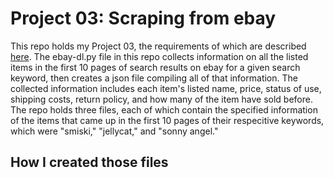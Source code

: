 # Project 03: Scraping from ebay

This repo holds my Project 03, the requirements of which are described [here](https://github.com/mikeizbicki/cmc-csci040/tree/2025spring/project_03_webscraping).
The ebay-dl.py file in this repo collects information on all the listed items in the first 10 pages of search results on ebay for a given search keyword, then creates a json file compiling all of that information.
The collected information includes each item's listed name, price, status of use, shipping costs, return policy, and how many of the item have sold before.
The repo holds three files, each of which contain the specified information of the items that came up in the first 10 pages of their respecitive keywords, which were "smiski," "jellycat," and "sonny angel."

## How I created those files


